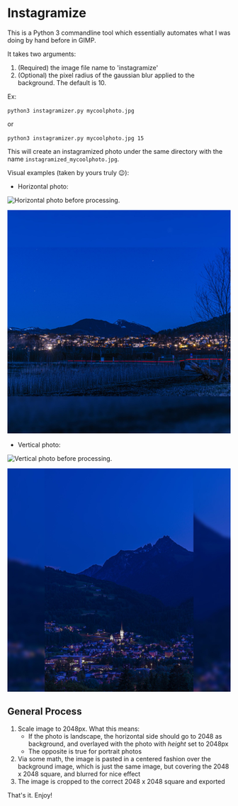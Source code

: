 # Instagramize

This is a Python 3 commandline tool which essentially automates what I was doing by hand before in GIMP. 

It takes two arguments: 

1. (Required) the image file name to 'instagramize' 
2. (Optional) the pixel radius of the gaussian blur applied to the background. The default is 10. 

Ex:

`python3 instagramizer.py mycoolphoto.jpg`

or

`python3 instagramizer.py mycoolphoto.jpg 15`

This will create an instagramized photo under the same directory with the name `instagramized_mycoolphoto.jpg`.

Visual examples (taken by yours truly :wink:):

- Horizontal photo:

![Horizontal photo before processing.](./src/images/horizontal.jpg)

![Horizontal photo after processing.](./src/images/instagramize_horizontal.jpg)

- Vertical photo:

![Vertical photo before processing.](./src/images/vertical.jpg)

![Vertical photo after processing.](./src/images/instagramize_vertical.jpg)

## General Process

1. Scale image to 2048px. What this means: 
    - If the photo is landscape, the horizontal side should go to 2048 as background, and overlayed with the photo with _height_ set to 2048px
    - The opposite is true for portrait photos
2. Via some math, the image is pasted in a centered fashion over the background image, which is just the same image, but covering the 2048 x 2048 square, and blurred for nice effect
3. The image is cropped to the correct 2048 x 2048 square and exported

That's it. Enjoy!